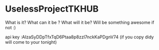 # UselessProjectTKHUB
What is it? What can it be ? What will it be? Will be something awesome if not :)


api key :AIzaSyDDpTfxTqD6Ptaa8p8zzl7nckKaPDgnV74 (if you copy didy will come to your tonight)
